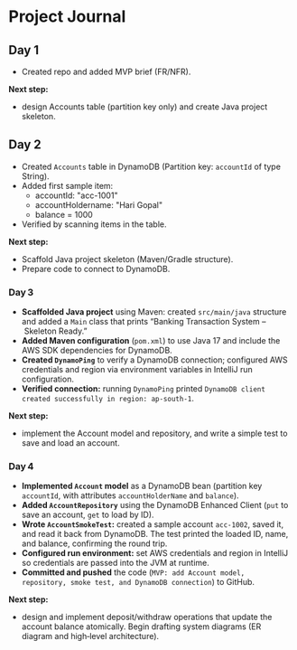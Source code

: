 # Project Journal

## Day 1
- Created repo and added MVP brief (FR/NFR).

**Next step:**
- design Accounts table (partition key only) and create Java project skeleton.

## Day 2
- Created `Accounts` table in DynamoDB (Partition key: `accountId` of type String).
- Added first sample item:
	- accountId: "acc-1001"
	- accountHoldername: "Hari Gopal"
	- balance = 1000
- Verified by scanning items in the table.

**Next step:**
- Scaffold Java project skeleton (Maven/Gradle structure).
- Prepare code to connect to DynamoDB.

### Day 3

- **Scaffolded Java project** using Maven: created `src/main/java` structure and added a `Main` class that prints “Banking Transaction System – Skeleton Ready.”  
- **Added Maven configuration** (`pom.xml`) to use Java 17 and include the AWS SDK dependencies for DynamoDB.  
- **Created `DynamoPing`** to verify a DynamoDB connection; configured AWS credentials and region via environment variables in IntelliJ run configuration.  
- **Verified connection:** running `DynamoPing` printed `DynamoDB client created successfully in region: ap-south-1`.  

**Next step:**
- implement the Account model and repository, and write a simple test to save and load an account.

### Day 4

- **Implemented `Account` model** as a DynamoDB bean (partition key `accountId`, with attributes `accountHolderName` and `balance`).  
- **Added `AccountRepository`** using the DynamoDB Enhanced Client (`put` to save an account, `get` to load by ID).  
- **Wrote `AccountSmokeTest`:** created a sample account `acc-1002`, saved it, and read it back from DynamoDB. The test printed the loaded ID, name, and balance, confirming the round trip.  
- **Configured run environment:** set AWS credentials and region in IntelliJ so credentials are passed into the JVM at runtime.  
- **Committed and pushed** the code (`MVP: add Account model, repository, smoke test, and DynamoDB connection`) to GitHub.  

**Next step:**
- design and implement deposit/withdraw operations that update the account balance atomically. Begin drafting system diagrams (ER diagram and high‑level architecture).